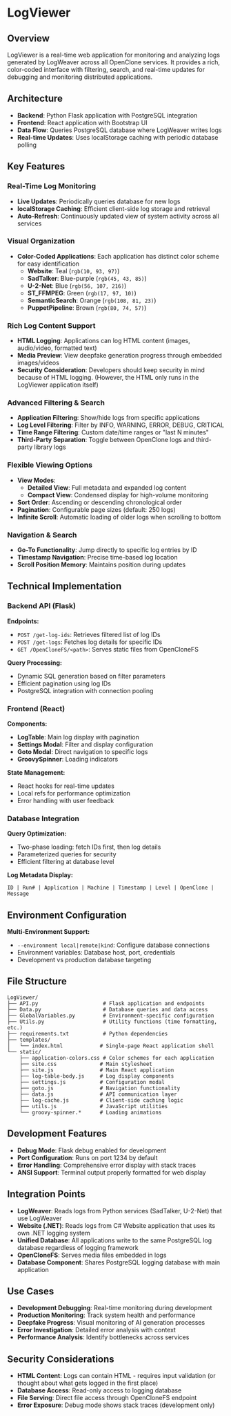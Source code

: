 # LogViewer

## Overview
LogViewer is a real-time web application for monitoring and analyzing logs generated by LogWeaver across all OpenClone services. It provides a rich, color-coded interface with filtering, search, and real-time updates for debugging and monitoring distributed applications.

## Architecture
- **Backend**: Python Flask application with PostgreSQL integration
- **Frontend**: React application with Bootstrap UI
- **Data Flow**: Queries PostgreSQL database where LogWeaver writes logs
- **Real-time Updates**: Uses localStorage caching with periodic database polling

## Key Features

### Real-Time Log Monitoring
- **Live Updates**: Periodically queries database for new logs
- **localStorage Caching**: Efficient client-side log storage and retrieval
- **Auto-Refresh**: Continuously updated view of system activity across all services

### Visual Organization
- **Color-Coded Applications**: Each application has distinct color scheme for easy identification
  - **Website**: Teal (`rgb(10, 93, 97)`)
  - **SadTalker**: Blue-purple (`rgb(45, 43, 85)`)
  - **U-2-Net**: Blue (`rgb(56, 107, 216)`)
  - **ST_FFMPEG**: Green (`rgb(17, 97, 10)`)
  - **SemanticSearch**: Orange (`rgb(108, 81, 23)`)
  - **PuppetPipeline**: Brown (`rgb(80, 74, 57)`)

### Rich Log Content Support
- **HTML Logging**: Applications can log HTML content (images, audio/video, formatted text)
- **Media Preview**: View deepfake generation progress through embedded images/videos
- **Security Consideration**: Developers should keep security in mind because of HTML logging. (However, the HTML only runs in the LogViewer application itself)

### Advanced Filtering & Search
- **Application Filtering**: Show/hide logs from specific applications
- **Log Level Filtering**: Filter by INFO, WARNING, ERROR, DEBUG, CRITICAL
- **Time Range Filtering**: Custom date/time ranges or "last N minutes"
- **Third-Party Separation**: Toggle between OpenClone logs and third-party library logs

### Flexible Viewing Options
- **View Modes**: 
  - **Detailed View**: Full metadata and expanded log content
  - **Compact View**: Condensed display for high-volume monitoring
- **Sort Order**: Ascending or descending chronological order
- **Pagination**: Configurable page sizes (default: 250 logs)
- **Infinite Scroll**: Automatic loading of older logs when scrolling to bottom

### Navigation & Search
- **Go-To Functionality**: Jump directly to specific log entries by ID
- **Timestamp Navigation**: Precise time-based log location
- **Scroll Position Memory**: Maintains position during updates

## Technical Implementation

### Backend API (Flask)
**Endpoints:**
- `POST /get-log-ids`: Retrieves filtered list of log IDs
- `POST /get-logs`: Fetches log details for specific IDs
- `GET /OpenCloneFS/<path>`: Serves static files from OpenCloneFS

**Query Processing:**
- Dynamic SQL generation based on filter parameters
- Efficient pagination using log IDs
- PostgreSQL integration with connection pooling

### Frontend (React)
**Components:**
- **LogTable**: Main log display with pagination
- **Settings Modal**: Filter and display configuration
- **Goto Modal**: Direct navigation to specific logs
- **GroovySpinner**: Loading indicators

**State Management:**
- React hooks for real-time updates
- Local refs for performance optimization
- Error handling with user feedback

### Database Integration
**Query Optimization:**
- Two-phase loading: fetch IDs first, then log details
- Parameterized queries for security
- Efficient filtering at database level

**Log Metadata Display:**
```
ID | Run# | Application | Machine | Timestamp | Level | OpenClone | Message
```

## Environment Configuration
**Multi-Environment Support:**
- `--environment local|remote|kind`: Configure database connections
- Environment variables: Database host, port, credentials
- Development vs production database targeting

## File Structure
```
LogViewer/
├── API.py                     # Flask application and endpoints
├── Data.py                    # Database queries and data access
├── GlobalVariables.py         # Environment-specific configuration
├── Utils.py                   # Utility functions (time formatting, etc.)
├── requirements.txt           # Python dependencies
├── templates/
│   └── index.html            # Single-page React application shell
└── static/
    ├── application-colors.css # Color schemes for each application
    ├── site.css              # Main stylesheet
    ├── site.js               # Main React application
    ├── log-table-body.js     # Log display components
    ├── settings.js           # Configuration modal
    ├── goto.js               # Navigation functionality
    ├── data.js               # API communication layer
    ├── log-cache.js          # Client-side caching logic
    ├── utils.js              # JavaScript utilities
    └── groovy-spinner.*      # Loading animations
```

## Development Features
- **Debug Mode**: Flask debug enabled for development
- **Port Configuration**: Runs on port 1234 by default
- **Error Handling**: Comprehensive error display with stack traces
- **ANSI Support**: Terminal output properly formatted for web display

## Integration Points
- **LogWeaver**: Reads logs from Python services (SadTalker, U-2-Net) that use LogWeaver
- **Website (.NET)**: Reads logs from C# Website application that uses its own .NET logging system
- **Unified Database**: All applications write to the same PostgreSQL log database regardless of logging framework
- **OpenCloneFS**: Serves media files embedded in logs
- **Database Component**: Shares PostgreSQL logging database with main application

## Use Cases
- **Development Debugging**: Real-time monitoring during development
- **Production Monitoring**: Track system health and performance
- **Deepfake Progress**: Visual monitoring of AI generation processes
- **Error Investigation**: Detailed error analysis with context
- **Performance Analysis**: Identify bottlenecks across services

## Security Considerations
- **HTML Content**: Logs can contain HTML - requires input validation (or thought about what gets logged in the first place)
- **Database Access**: Read-only access to logging database
- **File Serving**: Direct file access through OpenCloneFS endpoint
- **Error Exposure**: Debug mode shows stack traces (development only)